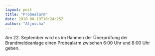 ```yaml
---
layout: post
title: "Probealarm"
date: 2010-08-19T10:24:25Z
author: "Aljoscha"
---
```


<p>
Am 22. September wird es im Rahmen der Überprüfung der Brandmeldeanlage einen Probealarm zwischen 6:00 Uhr und 8:00 Uhr geben.
</p>
